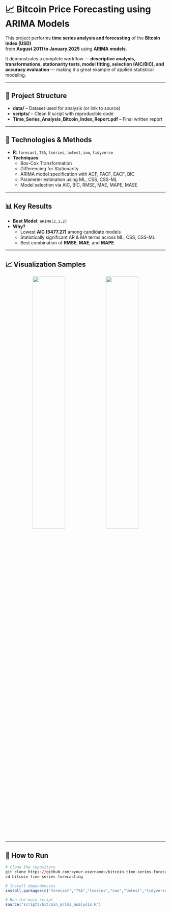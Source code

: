 # 📈 Bitcoin Price Forecasting using ARIMA Models

This project performs **time series analysis and forecasting** of the **Bitcoin Index (USD)**  
from **August 2011 to January 2025** using **ARIMA models**.  

It demonstrates a complete workflow — **descriptive analysis, transformations, stationarity tests, model fitting, selection (AIC/BIC), and accuracy evaluation** — making it a great example of applied statistical modeling.

---

## 📂 Project Structure
- **data/** – Dataset used for analysis (or link to source)
- **scripts/** – Clean R script with reproducible code
- **Time_Series_Analysis_Bitcoin_Index_Report.pdf** – Final written report

---

## 🔧 Technologies & Methods
- **R**: `forecast`, `TSA`, `tseries`, `lmtest`, `zoo`, `tidyverse`
- **Techniques**:
  - Box-Cox Transformation
  - Differencing for Stationarity
  - ARIMA model specification with ACF, PACF, EACF, BIC
  - Parameter estimation using ML, CSS, CSS-ML
  - Model selection via AIC, BIC, RMSE, MAE, MAPE, MASE

---

## 📊 Key Results
- **Best Model**: `ARIMA(2,1,2)`  
- **Why?**
  - Lowest **AIC (5477.27)** among candidate models
  - Statistically significant AR & MA terms across ML, CSS, CSS-ML
  - Best combination of **RMSE**, **MAE**, and **MAPE**

---

## 📈 Visualization Samples
<p align="center">
  <img src="results/figures/acf_plot.png" width="45%">
  <img src="results/figures/arima_forecast.png" width="45%">
</p>

---

## 🚀 How to Run
```r
# Clone the repository
git clone https://github.com/<your-username>/bitcoin-time-series-forecasting.git
cd bitcoin-time-series-forecasting

# Install dependencies
install.packages(c("forecast","TSA","tseries","zoo","lmtest","tidyverse"))

# Run the main script
source("scripts/bitcoin_arima_analysis.R")

